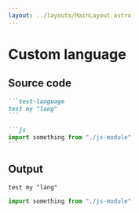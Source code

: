 ```yaml
---
layout: ../layouts/MainLayout.astro
---
```

# Custom language

## Source code

````md
```test-language
test my "lang"
```

```js
import something from "./js-module"
```
````

## Output

```test-language
test my "lang"
```

```js
import something from "./js-module"
```
